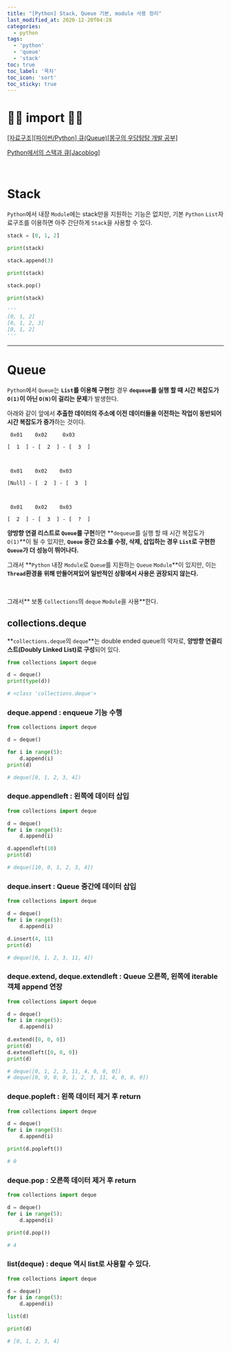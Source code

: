 ```yaml
---
title: "[Python] Stack, Queue 기본, module 사용 정리"
last_modified_at: 2020-12-20T04:28
categories: 
  - python
tags: 
  - 'python' 
  - 'queue' 
  - 'stack'
toc: true
toc_label: '목차'
toc_icon: 'sort'
toc_sticky: true
---
```


# 🙆‍♂️ import 🙇‍♂️

[[자료구조][파이썬/Python] 큐(Queue)[몽구의 우당탕탕 개발 공부]](https://mong9data.tistory.com/36?category=885885)

[Python에서의 스택과 큐[Jacoblog]](https://jacoblog.tistory.com/2)

[]()

[]()

[]()

[]()

<br>


# Stack

`Python`에서 내장 `Module`에는 stack만을 지원하는 기능은 없지만, 기본 `Python` `List`자료구조를 이용하면 아주 간단하게 `Stack`을 사용할 수 있다.

```python
stack = [0, 1, 2]

print(stack)

stack.append(3)

print(stack)

stack.pop()

print(stack)

'''
[0, 1, 2]
[0, 1, 2, 3]
[0, 1, 2]
'''
```
---

# Queue

`Python`에서 `Queue`는 **`List`를 이용해 구현**할 경우 **`dequeue`를 실행 할 때 시간 복잡도가 `O(1)`이 아닌 `O(N)`이 걸리는 문제**가 발생한다.

아래와 같이 앞에서 **추출한 데이터의 주소에 이전 데이터들을 이전하는 작업이 동반되어 시간 복잡도가 증가**하는 것이다.

```
 0x01    0x02     0x03

[  1  ] - [  2  ] - [  3  ]



 0x01    0x02    0x03

[Null] - [  2  ] - [  3  ]



 0x01    0x02    0x03

[  2  ] - [  3  ] - [  ?  ]
```

**양방향 연결 리스트로 `Queue`를 구현**하면 **`dequeue`를 실행 할 때 시간 복잡도가 `O(1)`**이 될 수 있지만, **`Queue` 중간 요소를 수정, 삭제, 삽입하는 경우 `List`로 구현한 `Queue`가 더 성능이 뛰어나다.**


그래서 **`Python` 내장 `Module`로 `Queue`를 지원하는 `Queue` `Module`**이 있지만, 이는 **`Thread`환경을 위해 만들어져있어 일반적인 상황에서 사용은 권장되지 않는다.**

<br>

그래서** 보통 `Collections`의 `deque` `Module`을 사용**한다.


## collections.deque

**`collections.deque`의 `deque`**는 double ended queue의 약자로, **양방향 연결리스트(Doubly Linked List)로 구성**되어 있다.


```python
from collections import deque

d = deque()
print(type(d))

# <class 'collections.deque'>
```

### deque.append : enqueue 기능 수행

```python
from collections import deque

d = deque()

for i in range(5):
    d.append(i)
print(d)

# deque([0, 1, 2, 3, 4])
```

### deque.appendleft : 왼쪽에 데이터 삽입

```python
from collections import deque

d = deque()
for i in range(5):
    d.append(i)

d.appendleft(10)
print(d)

# deque([10, 0, 1, 2, 3, 4])
```

### deque.insert : Queue 중간에 데이터 삽입

```python
from collections import deque

d = deque()
for i in range(5):
    d.append(i)

d.insert(4, 11)
print(d)

# deque([0, 1, 2, 3, 11, 4])
```

### deque.extend, deque.extendleft : Queue 오른쪽, 왼쪽에 iterable 객체 append 연장


```python
from collections import deque

d = deque()
for i in range(5):
    d.append(i)
    
d.extend([0, 0, 0])
print(d)
d.extendleft([0, 0, 0])
print(d)

# deque([0, 1, 2, 3, 11, 4, 0, 0, 0])
# deque([0, 0, 0, 0, 1, 2, 3, 11, 4, 0, 0, 0])
```

### deque.popleft : 왼쪽 데이터 제거 후 return

```python
from collections import deque

d = deque()
for i in range(5):
    d.append(i)

print(d.popleft())

# 0
```

### deque.pop : 오른쪽 데이터 제거 후 return

```python
from collections import deque

d = deque()
for i in range(5):
    d.append(i)

print(d.pop())

# 4
```

### list(deque) : deque 역시 list로 사용할 수 있다.

```python
from collections import deque

d = deque()
for i in range(5):
    d.append(i)

list(d)

print(d)

# [0, 1, 2, 3, 4]
```